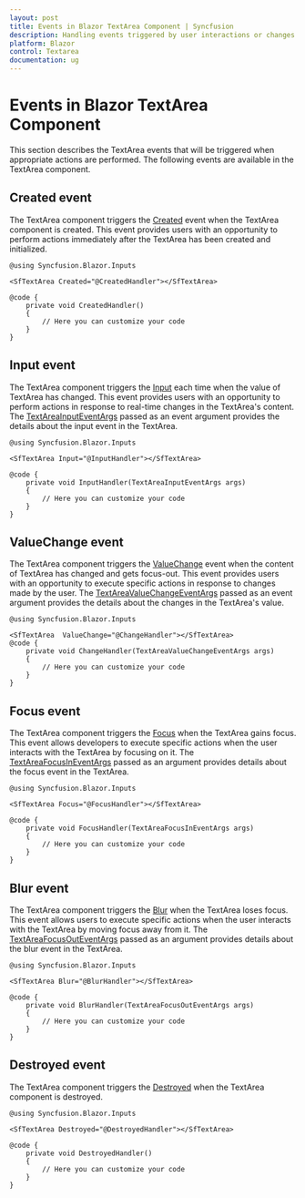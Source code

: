 ```yaml
---
layout: post
title: Events in Blazor TextArea Component | Syncfusion
description: Handling events triggered by user interactions or changes of the Syncfusion Blazor Textarea component and much more.
platform: Blazor
control: Textarea
documentation: ug
---
```


# Events in Blazor TextArea Component

This section describes the TextArea events that will be triggered when appropriate actions are performed. The following events are available in the TextArea component.

## Created event

The TextArea component triggers the [Created](https://help.syncfusion.com/cr/blazor/Syncfusion.Blazor.Inputs.SfTextArea.html#Syncfusion_Blazor_Inputs_SfTextArea_Created) event when the TextArea component is created. This event provides users with an opportunity to perform actions immediately after the TextArea has been created and initialized.

```cshtml
@using Syncfusion.Blazor.Inputs

<SfTextArea Created="@CreatedHandler"></SfTextArea>

@code {
    private void CreatedHandler()
    {
        // Here you can customize your code
    }
}
```

## Input event

The TextArea component triggers the [Input](https://help.syncfusion.com/cr/blazor/Syncfusion.Blazor.Inputs.SfTextArea.html#Syncfusion_Blazor_Inputs_SfTextArea_Input) each time when the value of TextArea has changed. This event provides users with an opportunity to perform actions in response to real-time changes in the TextArea's content.
The [TextAreaInputEventArgs](https://help.syncfusion.com/cr/blazor/Syncfusion.Blazor.Inputs.TextAreaInputEventArgs.html) passed as an event argument provides the details about the input event in the TextArea.

```cshtml
@using Syncfusion.Blazor.Inputs

<SfTextArea Input="@InputHandler"></SfTextArea>

@code {
    private void InputHandler(TextAreaInputEventArgs args)
    {
        // Here you can customize your code
    }
}
```

## ValueChange event

The TextArea component triggers the [ValueChange](https://help.syncfusion.com/cr/blazor/Syncfusion.Blazor.Inputs.SfTextArea.html#Syncfusion_Blazor_Inputs_SfTextArea_ValueChange) event when the content of TextArea has changed and gets focus-out. This event provides users with an opportunity to execute specific actions in response to changes made by the user.
The [TextAreaValueChangeEventArgs](https://help.syncfusion.com/cr/blazor/Syncfusion.Blazor.Inputs.TextAreaValueChangeEventArgs.html) passed as an event argument provides the details about the changes in the TextArea's value.

```cshtml
@using Syncfusion.Blazor.Inputs

<SfTextArea  ValueChange="@ChangeHandler"></SfTextArea>
@code {
    private void ChangeHandler(TextAreaValueChangeEventArgs args)
    {
        // Here you can customize your code
    }
}
```

## Focus event

The TextArea component triggers the [Focus](https://help.syncfusion.com/cr/blazor/Syncfusion.Blazor.Inputs.SfTextArea.html#Syncfusion_Blazor_Inputs_SfTextArea_Focus ) when the TextArea gains focus. This event allows developers to execute specific actions when the user interacts with the TextArea by focusing on it.
The [TextAreaFocusInEventArgs](https://help.syncfusion.com/cr/blazor/Syncfusion.Blazor.Inputs.TextAreaFocusInEventArgs.html) passed as an argument provides details about the focus event in the TextArea.

```cshtml
@using Syncfusion.Blazor.Inputs

<SfTextArea Focus="@FocusHandler"></SfTextArea>

@code {
    private void FocusHandler(TextAreaFocusInEventArgs args)
    {
        // Here you can customize your code
    }
}
```

## Blur event

The TextArea component triggers the [Blur](https://help.syncfusion.com/cr/blazor/Syncfusion.Blazor.Inputs.SfTextArea.html#Syncfusion_Blazor_Inputs_SfTextArea_Blur) when the TextArea loses focus. This event allows users to execute specific actions when the user interacts with the TextArea by moving focus away from it.
The [TextAreaFocusOutEventArgs](https://help.syncfusion.com/cr/blazor/Syncfusion.Blazor.Inputs.TextAreaFocusOutEventArgs.html) passed as an argument provides details about the blur event in the TextArea.

```cshtml
@using Syncfusion.Blazor.Inputs

<SfTextArea Blur="@BlurHandler"></SfTextArea>

@code {
    private void BlurHandler(TextAreaFocusOutEventArgs args)
    {
        // Here you can customize your code
    }
}
```

## Destroyed event

The TextArea component triggers the [Destroyed](https://help.syncfusion.com/cr/blazor/Syncfusion.Blazor.Inputs.SfTextArea.html#Syncfusion_Blazor_Inputs_SfTextArea_Destroyed) when the TextArea component is destroyed.

```cshtml
@using Syncfusion.Blazor.Inputs

<SfTextArea Destroyed="@DestroyedHandler"></SfTextArea>

@code {
    private void DestroyedHandler()
    {
        // Here you can customize your code
    }
}
```